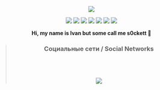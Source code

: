 <p align="center">
  <a href="https://github.com/blessedroot">
    <img src="https://komarev.com/ghpvc/?username=blessedroot&color=red">
  </a>
<div align="center">

<img src="https://img.shields.io/badge/Java-red?style=flat" />
<img src="https://img.shields.io/badge/JavaScript-yellow?style=flat" />
<img src="https://img.shields.io/badge/Python-blue?style=flat" />
<img src="https://img.shields.io/badge/MongoDB-black?style=flat" />
<img src="https://img.shields.io/badge/SQL-green?style=flat" />
<img src="https://img.shields.io/badge/TypeScript-yellow?style=flat" />
<img src="https://img.shields.io/badge/Kotlin-purple?style=flat" />
</div>
</p>

<p align="center"><b>Hi, my name is Ivan but some call me s0ckett 👋</b></p>
<div align="center">

> ### Социальные сети / Social Networks
> <br>
> <br>
> <br>
> <a href="https://t.me/playboyjava/">
>     <img src="https://img.shields.io/badge/Telegram (будни говнокодера)-lightblue?style=for-the-badge&logo=telegram" />
> </a>
 
</div>

</br>
